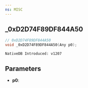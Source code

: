 ```yaml
---
ns: MISC
---
```

## _0xD2D74F89DF844A50

```c
// 0xD2D74F89DF844A50
void _0xD2D74F89DF844A50(Any p0);
```

```
NativeDB Introduced: v1207
```

## Parameters
* **p0**:

